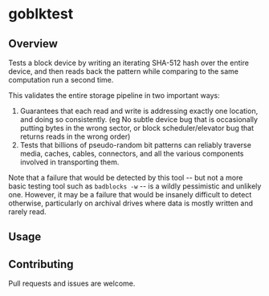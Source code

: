 # goblktest

## Overview
Tests a block device by writing an iterating SHA-512 hash over the entire device, and then reads back the pattern while comparing to the same computation run a second time.

This validates the entire storage pipeline in two important ways:

1. Guarantees that each read and write is addressing exactly one location, and doing so consistently. (eg No subtle device bug that is occasionally putting bytes in the wrong sector, or block scheduler/elevator bug that returns reads in the wrong order)
2. Tests that billions of pseudo-random bit patterns can reliably traverse media, caches, cables, connectors, and all the various components involved in transporting them.

Note that a failure that would be detected by this tool -- but not a more basic testing tool such as `badblocks -w` -- is a wildly pessimistic and unlikely one. However, it may be a failure that would be insanely difficult to detect otherwise, particularly on archival drives where data is mostly written and rarely read.

## Usage


## Contributing
Pull requests and issues are welcome.


